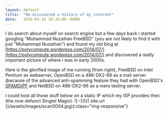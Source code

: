```yaml
---
layout: default
title:  "Re-discovered a history of my internet"
date:   2016-03-16 18:16:00 +0800
---
```

I do search about myself on search engine but a few days back i started googling "Muhammad Nuzaihan FreeBSD" (you are not likely to find it with just "Muhammad Nuzaihan") and found my old blog at [https://polycompute.wordpress.com/2014/07/](https://polycompute.wordpress.com/2014/07/) and discovered a really important picture of where i was in early 2000s.

Here is the glorified image of me running (from right), FreeBSD on Intel Pentium as webserver, OpenBSD on a 486-DX2-66 as a mail server (because of the advanced anti-spamming feature they had with OpenBSD's [SPAMD/PF](https://home.nuug.no/~peter/pf/en/spamd.html) and NetBSD on 486-DX2-66 as a mere testing server.

I could host all those stuff below on a static IP which my ISP provides then (the now defunct Singtel Magix).
![:-)]({{ site.url }}/assets/images/scan0004.jpg){:class="img-responsive"}
